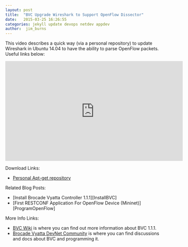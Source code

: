 ```yaml
---
layout: post
title:  "BVC Upgrade Wireshark to Support OpenFlow Dissector"
date:   2015-03-25 16:26:55
categories: jekyll update devops netdev appdev
author:  jim_burns
---
```


This video describes a quick way (via a personal repository) to update Wireshark in Ubuntu 14.04 to have the ability to parse OpenFlow packets.  Useful links below:

<iframe width="560" height="315" src="https://www.youtube.com/embed/Nk7VR9g83Zg" frameborder="0" allowfullscreen></iframe>

Download Links:

 * <a href="https://launchpad.net/~pi-rho/+archive/ubuntu/security" target="_blank">Personal Apt-get repository</a>


Related Blog Posts:

 * [Install Brocade Vyatta Controller 1.1.1][InstallBVC]
 * [First RESTCONF Application For OpenFlow Device (Mininet)][ProgramOpenFlow]

More Info Links:

 * <a href="https://github.com/BRCDcomm/BVC/wiki" target="_blank">BVC Wiki</a> is where you can find out more information about BVC 1.1.1.
 * <a href="http://community.brocade.com/t5/DevNet/ct-p/APISupport" target="_blank">Brocade Vyatta DevNet Community</a> is where you can find discussions and docs about BVC and programming it.

